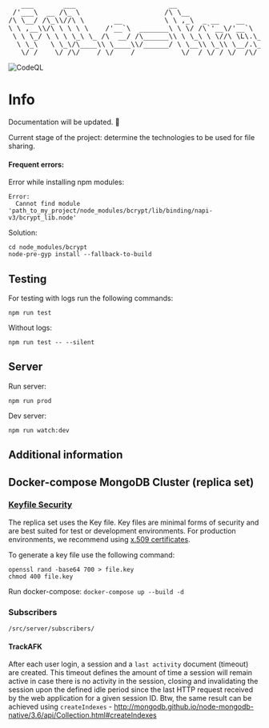 <pre>
   ___       ___                      __                                        ___                
 /'___\  __ /\_ \                    /\ \__                                   /'___\               
/\ \__/ /\_\\//\ \       __          \ \ ,_\  _ __    __       ___      ____ /\ \__/    __   _ __  
\ \ ,__\\/\ \ \ \ \    /'__`\  _______\ \ \/ /\`'__\/'__`\   /' _ `\   /',__\\ \ ,__\ /'__`\/\`'__\
 \ \ \_/ \ \ \ \_\ \_ /\  __/ /\______\\ \ \_\ \ \//\ \L\.\_ /\ \/\ \ /\__, `\\ \ \_//\  __/\ \ \/ 
  \ \_\   \ \_\/\____\\ \____\\/______/ \ \__\\ \_\\ \__/.\_\\ \_\ \_\\/\____/ \ \_\ \ \____\\ \_\ 
   \/_/    \/_/\/____/ \/____/           \/__/ \/_/ \/__/\/_/ \/_/\/_/ \/___/   \/_/  \/____/ \/_/
</pre>

![CodeQL](https://github.com/loveyousomuch554/file-transfer/workflows/CodeQL/badge.svg?branch=main)

# Info

<p>Documentation will be updated. 🙂</p>

Current stage of the project: determine the technologies to be used for file sharing.

#### Frequent errors:

Error while installing npm modules:

```shell
Error: 
  Cannot find module 'path_to_my_project/node_modules/bcrypt/lib/binding/napi-v3/bcrypt_lib.node'
```

Solution: <br>

```Shell
cd node_modules/bcrypt
node-pre-gyp install --fallback-to-build
```

## Testing

<p>For testing with logs run the following commands:</p>

```shell
npm run test
```

Without logs:

```shell
npm run test -- --silent
```

## Server

Run server:     

```shell
npm run prod
```

Dev server: 

```shell
npm run watch:dev
```

## Additional information

## Docker-compose MongoDB Cluster (replica set)

### [Keyfile Security](https://docs.mongodb.com/manual/tutorial/deploy-replica-set-with-keyfile-access-control/index.html#keyfile-security)

The replica set uses the Key file. Key files are minimal forms of security and are best suited for test or development environments. For production environments, we recommend using [x.509 certificates](https://docs.mongodb.com/manual/core/security-x.509/).

To generate a key file use the following command:
``` shell
openssl rand -base64 700 > file.key
chmod 400 file.key
```

Run docker-compose: `docker-compose up --build -d`

### Subscribers

`/src/server/subscribers/`

#### TrackAFK

After each user login, a session and a `last activity` document (timeout) are created. This timeout defines the amount of time a session will remain active in case there is no activity in the session, closing and invalidating the session upon the defined idle period since the last HTTP request received by the web application for a given session ID.
Btw, the same result can be achieved using `createIndexes` - <http://mongodb.github.io/node-mongodb-native/3.6/api/Collection.html#createIndexes>
